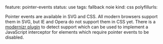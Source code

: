 feature: pointer-events
status: use
tags: fallback noie
kind: css
polyfillurls:

Pointer events are available in SVG and CSS. All modern browsers support them in SVG, but IE and Opera do not support them in CSS yet. There is a [modernizr plugin](https://github.com/Modernizr/Modernizr/feature-detects/pointerevents.js) to detect support which can be used to implement a JavaScript interceptor for elements which require pointer events to be disabled. 
